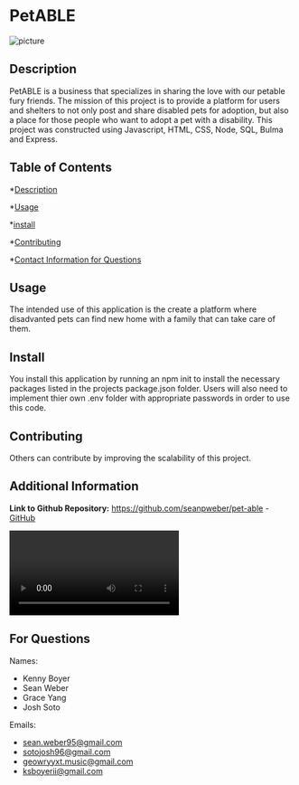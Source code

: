 # PetABLE  

![picture](client/public/images/petable.png)

 ## Description

 PetABLE is a business that specializes in sharing the love with our petable fury friends. The mission of this project is to provide a platform for users and shelters to not only post and share disabled pets for adoption, but also a place for those people who want to adopt a pet with a disability. This project was constructed using Javascript, HTML, CSS, Node, SQL, Bulma and Express.

 ## Table of Contents

 

 *[Description](#description)

 *[Usage](#usage)

 *[install](#install)

 *[Contributing](#contributing)

 *[Contact Information for Questions](#for-questions)


 ## Usage

 The intended use of this application is the create a platform where disadvanted pets can find new home with a family that can take care of them.

 ## Install

 You install this application by running an npm init to install the necessary packages listed in the projects package.json folder. Users will also need to implement thier own .env folder with appropriate passwords in order to use this code.

 ## Contributing

 Others can contribute by improving the scalability of this project.

 ## Additional Information

 **Link to Github Repository:**
https://github.com/seanpweber/pet-able -
[GitHub](https://github.com/seanpweber/pet-able)

![](https://cunycfsfpt012-cls3656.slack.com/files/U01KDAXL9HS/F021CHRN64C/project2-_mockup-prototype101.mov)

 ## For Questions

 Names:

 - Kenny Boyer
 - Sean Weber
 - Grace Yang
 - Josh Soto

 Emails:

 - sean.weber95@gmail.com 
 - sotojosh96@gmail.com 
 - geowryyxt.music@gmail.com 
 - ksboyerii@gmail.com




